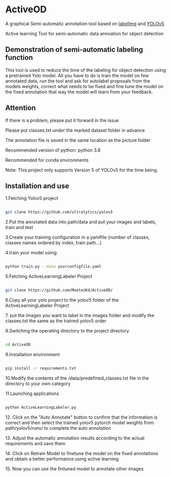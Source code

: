 
<h1>ActiveOD</h1>


<p>A graphical Semi-automatic annotation tool based on <a  href="https://github.com/tzutalin/labelImg">labelImg</a> and <a  href="https://github.com/ultralytics/yolov5">YOLOv5</a></p>

<p>Active learning Tool for semi-automatic data annoation for object detection</p>

  

## Demonstration of semi-automatic labeling function
This tool is used to reduce the time of the labeling for object detection using a pretrained Yolo model.
All you have to do is train the model on few annotated data, run the tool and ask for autolabel proposals from the models weights, correct what needs to be fixed and fine tune the model on the fixed annotation that way the model will learn from your feedback.

  

## Attention

<p>If there is a problem, please put it forward in the issue</p>

<p>Please put classes.txt under the marked dataset folder in advance</p>

<p>The annotation file is saved in the same location as the picture folder</p>

<p>Recommended version of python: python 3.8</p>

<p>Recommended for conda environments</p>

<p>Note: This project only supports Version 5 of YOLOv5 for the time being.</p>

  
  

## Installation and use



<p>1.Fetching Yolov5 project</p>

  

```bash

git clone https://github.com/ultralytics/yolov5

```
<p>2.Put the annotated data into path/data and put your images and labels, train and test </p>
<p>3.Create your training configuration in a yamlfile (number of classes, classes names ordered by index, train path...)</p>
<p>4.train your model using:</p>
  

```bash

python train.py --data yourconfigfile.yaml

```

<p>5.Fetching ActiveLearningLabeler Project</p>

  

```bash

git clone https://github.com/MoetezKd/ActiveOD/

```
<p>6.Copy all your yolo project to the yolov5 folder of the ActiveLearningLabeler Project</p>
<p>7. put the images you want to label in the images folder and modify the classes.txt the same as the trained yolov5 order</p>
<p>8.Switching the operating directory to the project directory</p>

  

```bash

cd ActiveOD

```

  

<p>9.Installation environment</p>

  

```bash

pip install -r requirements.txt

```

  

<p>10.Modify the contents of the /data/predefined_classes.txt file in the directory to your own category</p>

  

<p>11.Launching applications</p>

  

```bash

python ActiveLearningLabeler.py

```

  


  

<p>12. Click on the "Auto Annotate" button to confirm that the information is correct and then select the trained yolov5 pytorch model weights from path/yolov5/runs/ to complete the auto annotation</p>

  

<p>13. Adjust the automatic annotation results according to the actual requirements and save them</p>
<p>14. Click on Retrain Model to finetune the model on the fixed annotations and obtain a better performance using active learning</p>
<p>15. Now you can use the fintuned model to annotate other images</p>
